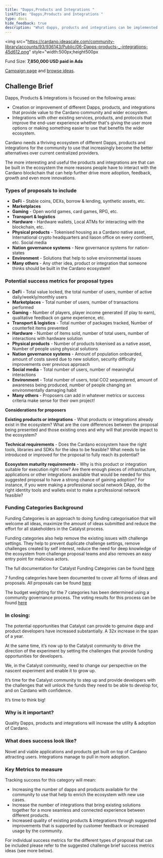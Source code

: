 ```yaml
---
title: "Dapps,Products and Integrations "
linkTitle: "Dapps,Products and Integrations "
type: docs
hide_feedback: true
description: "What dapps, products and integrations can be implemented to bring impactful use cases to Cardano ecosystem that help drive more adoption?"
---
```

<img src="https://cardano.ideascale.com/community-library/accounts/93/936143/Public/06-Dapps-products-_-integrations-45d612.png" style="width:500px;height500px

Fund Size: **7,850,000  USD paid in Ada**

[Campaign page](https://cardano.ideascale.com/c/campaigns/26595/about) and [browse ideas](https://cardano.ideascale.com/c/campaigns/26595/stage/stage-insightsharinge008b0/ideas/unspecified).

## Challenge Brief
Dapps, Products & Integrations is focused on the following areas:
   - Creation or improvement of different Dapps, products, and integrations that provide value to the Cardano community and wider ecosystem.
   - Integrations with other existing services, products, and protocols that improve the end-user experience whether that's giving the user more options or making something easier to use that benefits the wider ecosystem.

Cardano needs a thriving ecosystem of different Dapps, products and integrations for the community to use that increasingly become the better alternatives over current centralized providers. 

The more interesting and useful the products and integrations are that can be built in the ecosystem the more reasons people have to interact with the Cardano blockchain that can help further drive more adoption, feedback, growth and even more innovations.

### Types of proposals to include

- **DeFi** - Stable coins, DEXs, borrow & lending, synthetic assets, etc.
- **Marketplaces**
- **Gaming** - Open world games, card games, RPG, etc.
- **Transport & logistics**
- **Hardware** - Hardware wallets, Local ATMs for interacting with the blockchain, etc.
- **Physical products** - Tokenised housing as a Cardano native asset, International crypto headquarters and liason office on every continent, etc.
Social media
- **Nation governance systems** - New governance systems for nation-states
- **Environment** - Solutions that help to solve environmental issues
- **Many others** - Any other idea, product or integration that someone thinks should be built in the Cardano ecosystem!

### Potential success metrics for proposal types

- **DeFi** - Total value locked, the total number of users, number of active daily/weekly/monthly users
- **Marketplaces** - Total number of users, number of transactions performed
- **Gaming** - Number of players, player income generated (if play to earn), qualitative feedback on game experience, etc.
- **Transport & logistics** - Total number of packages tracked, Number of counterfeit items prevented
- **Hardware** - Number of items sold, number of total users, number of interactions with hardware solution
- **Physical products** - Number of products tokenised as a native asset, Number of people using physical solutions
- **Nation governance systems** - Amount of population onboarded, amount of costs saved due to new solution, security difficulty improvements over previous approach
- **Social media** - Total number of users, number of meaningful interactions
- **Environment** - Total number of users, total CO2 sequestered, amount of awareness being produced, number of people changing an environmentally damaging habit
- **Many others** - Proposers can add in whatever metrics or success criteria make sense for their own project!

**Considerations for proposers**

**Existing products or integrations** - What products or integrations already exist in the ecosystem? What are the core differences between the proposal being presented and those existing ones and why will that provide impact to the ecosystem?

**Technical requirements** - Does the Cardano ecosystem have the right tools, libraries and SDKs for the idea to be feasible? What needs to be introduced or improved for the proposal to fully reach its potential?

**Ecosystem maturity requirements** - Why is this product or integration suitable for execution right now? Are there enough pieces of infrastructure, applications or other integrations available that would be needed for this suggested proposal to have a strong chance of gaining adoption? For instance, if you were making a professional social network DApp, do the right identity tools and wallets exist to make a professional network feasible?

### Funding Categories Background

Funding Categories is an approach to doing funding categorisation that will welcome all ideas, maximize the amount of ideas submitted and reduce the effort for all stakeholders in the Catalyst process.


Funding categories also help remove the existing issues with challenge settings. They help to prevent duplicate challenge settings, remove challenges created by self interest, reduce the need for deep knowledge of the ecosystem from challenge proposal teams and also removes an easy entry point for malicious actors.

The full documentation for Catalyst Funding Categories can be found [here](https://catalyst-swarm.gitbook.io/catalyst-funding-categories/)

7 funding categories have been documented to cover all forms of ideas and proposals. All proposals can be found [here](https://linktr.ee/cardanopace)

The budget weighting for the 7 categories has been determined using a community governance process. The voting results for this process can be found [here](https://catalyst-swarm.gitbook.io/catalyst-funding-categories/community-votes/fund-8-categories-budget-weighting/voting-results-fund-8)

### In closing:

The potential opportunities that Catalyst can provide to genuine dapp and product developers have increased substantially. A 32x increase in the span of a year.

At the same time, it’s now up to the Catalyst community to drive the direction of the experiment by setting the challenges that provide funding opportunities for developers.

We, in the Catalyst community, need to change our perspective on the nascent experiment and enable it to grow up.

It’s time for the Catalyst community to step up and provide developers with the challenges that will unlock the funds they need to be able to develop for, and on Cardano with confidence.

It’s time to think big!

### Why is it important?
Quality Dapps, products and integrations will increase the utility & adoption of Cardano.

### What does success look like?
Novel and viable applications and products get built on top of Cardano attracting users. Integrations manage to pull in more adoption.

### Key Metrics to measure

Tracking success for this category will mean:

- Increasing the number of dapps and products available for the community to use that help to enrich the ecosystem with new use cases.
- Increase the number of integrations that bring existing solutions together for a more seamless and connected experience between different products.
- Increased quality of existing products & integrations through suggested improvements that is supported by customer feedback or increased usage by the community.

For individual success metrics for the different types of proposal that can be included please refer to the suggested challenge brief success metrics ideas (see more below).